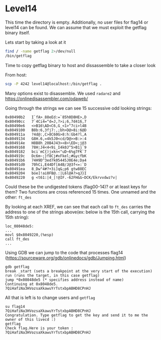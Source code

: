 # Level14

This time the directory is empty. Additionally, no user files for flag14 or level14 can be found. We can assume that we must exploit the getflag binary itself.

Lets start by taking a look at it

```bash
find / -name getflag 2>/dev/null
/bin/getflag
```

Time to copy getflag binary to host and dissassemble to take a closer look

From host:

```bash
scp -P 4242 level14@localhost:/bin/getflag .
```

Many options exist to disassemble. We used `radare2` and https://onlinedisassembler.com/odaweb/

Going through the strings we can see 15 successive odd looking strings:

```rien
0x80490b2	I`fA>_88eEd:=`85h0D8HE>,D
0x80490cc	7`4Ci4=^d=J,?>i;6,7d416,7
0x80490e6	<>B16\AD<C6,G_<1>^7ci>l4B
0x8049100	B8b:6,3fj7:,;bh>D@>8i:6@D
0x804911a	?4d@:,C>8C60G>8:h:Gb4?l,A
0x8049134	G8H.6,=4k5J0<cd/D@>>B:>:4
0x804914e	H8B8h_20B4J43><8>\ED<;j@3
0x8049168	78H:J4<4<9i_I4k0J^5>B1j`9
0x8049182	bci`mC{)jxkn<"uD~6%g7FK`7
0x804919c	Dc6m~;}f8Cj#xFkel;#&ycfbK
0x80491b6	74H9D^3ed7k05445J0E4e;Da4
0x80491d0	70hCi,E44Df[A4B/J@3f<=:`D
0x80491ea	8_Dw"4#?+3i]q&;p6 gtw88EC
0x8049204	boe]!ai0FB@.:|L6l@A?>qJ}I
0x8049220	g <t61:|4_|!@IF.-62FH&G~DCK/Ekrvvdwz?v|
```

Could these be the undigested tokens (flag00-14)? or at least keys for them? Two functions are cross referenced 15 times. One unnamed and the other: `ft_des` 

By looking at each XREF, we can see that each call to `ft_des` carries the address to one of the strings above(ex: below is the 15th call, carrying the 15th string):

```
loc_08048de5:
...
movl $0x8049220,(%esp)
call ft_des
...
```

Using GDB we can jump to the code that processes flag14 (https://sourceware.org/gdb/onlinedocs/gdb/Jumping.html)

```
gdb getflag
break _start (sets a breakpoint at the very start of the execution)
run (runs the target, in this case getflag)
jump *0x08048de5 (* specifies address instead of name)
Continuing at 0x8048de5.
7QiHafiNa3HVozsaXkawuYrTstxbpABHD8CPnHJ
```

All that is left is to change users and `getflag`

```b
su flag14
7QiHafiNa3HVozsaXkawuYrTstxbpABHD8CPnHJ
Congratulation. Type getflag to get the key and send it to me the owner of this livecd :)
getflag
Check flag.Here is your token : 7QiHafiNa3HVozsaXkawuYrTstxbpABHD8CPnHJ
```